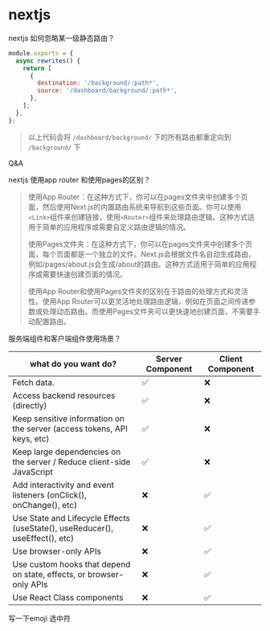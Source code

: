 # nextjs

nextjs 如何忽略某一级静态路由？

```js
module.exports = {
  async rewrites() {
    return [
      {
        destination: '/background/:path*',
        source: '/dashboard/background/:path*',
      },
    ];
  },
};

```

> 以上代码会将 `/dashboard/background/` 下的所有路由都重定向到 `/background/` 下

Q&A

nextjs 使用app router 和使用pages的区别？

> 使用App Router：在这种方式下，你可以在pages文件夹中创建多个页面，然后使用Next.js的内置路由系统来导航到这些页面。你可以使用`<Link>`组件来创建链接，使用`<Router>`组件来处理路由逻辑。这种方式适用于简单的应用程序或需要自定义路由逻辑的情况。
>
> 使用Pages文件夹：在这种方式下，你可以在pages文件夹中创建多个页面，每个页面都是一个独立的文件。Next.js会根据文件名自动生成路由，例如/pages/about.js会生成/about的路由。这种方式适用于简单的应用程序或需要快速创建页面的情况。
>
> 使用App Router和使用Pages文件夹的区别在于路由的处理方式和灵活性。使用App Router可以更灵活地处理路由逻辑，例如在页面之间传递参数或处理动态路由。而使用Pages文件夹可以更快速地创建页面，不需要手动配置路由。

服务端组件和客户端组件使用场景？

| what do you want do?  | Server Component | Client Component |
|------------------|------------------|------------------|
| Fetch data.      | ✅ | ❌ |
| Access backend resources (directly) | ✅ | ❌ |
| Keep sensitive information on the server (access tokens, API keys, etc) | ✅ | ❌ |
| Keep large dependencies on the server / Reduce client-side JavaScript | ✅ | ❌ |
| Add interactivity and event listeners (onClick(), onChange(), etc) | ❌ | ✅ |
| Use State and Lifecycle Effects (useState(), useReducer(), useEffect(), etc) | ❌ | ✅ |
| Use browser-only APIs | ❌ | ✅ |
| Use custom hooks that depend on state, effects, or browser-only APIs | ❌ | ✅ |
| Use React Class components | ❌ | ✅ |

写一下emoji 选中符

